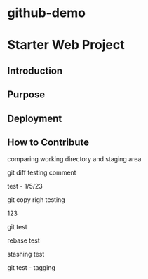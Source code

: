 # github-demo
# Starter Web Project


## Introduction

## Purpose

## Deployment

## How to Contribute


comparing working directory and staging area

git diff testing comment

test - 1/5/23

git copy righ testing

123

git test

rebase test

stashing test

git test - tagging